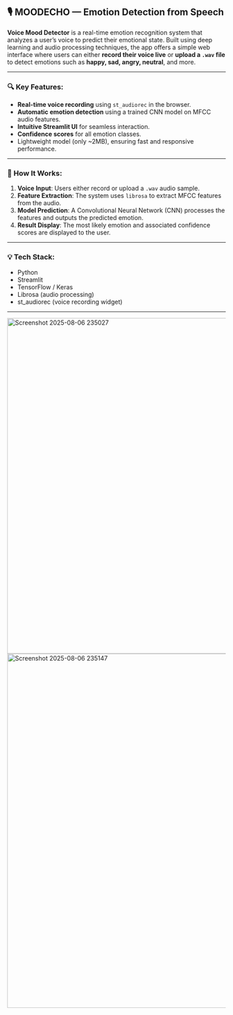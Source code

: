 

## 🎙️ MOODECHO — Emotion Detection from Speech

**Voice Mood Detector** is a real-time emotion recognition system that analyzes a user’s voice to predict their emotional state. Built using deep learning and audio processing techniques, the app offers a simple web interface where users can either **record their voice live** or **upload a `.wav` file** to detect emotions such as **happy, sad, angry, neutral**, and more.

---

### 🔍 Key Features:

* **Real-time voice recording** using `st_audiorec` in the browser.
* **Automatic emotion detection** using a trained CNN model on MFCC audio features.
* **Intuitive Streamlit UI** for seamless interaction.
* **Confidence scores** for all emotion classes.
* Lightweight model (only \~2MB), ensuring fast and responsive performance.

---

### 🧠 How It Works:

1. **Voice Input**: Users either record or upload a `.wav` audio sample.
2. **Feature Extraction**: The system uses `librosa` to extract MFCC features from the audio.
3. **Model Prediction**: A Convolutional Neural Network (CNN) processes the features and outputs the predicted emotion.
4. **Result Display**: The most likely emotion and associated confidence scores are displayed to the user.

---

### 💡 Tech Stack:

* Python
* Streamlit
* TensorFlow / Keras
* Librosa (audio processing)
* st\_audiorec (voice recording widget)

---

<img width="1832" height="774" alt="Screenshot 2025-08-06 235027" src="https://github.com/user-attachments/assets/c85496fc-d067-4f90-af8a-404ec97401e1" />
<img width="1879" height="817" alt="Screenshot 2025-08-06 235147" src="https://github.com/user-attachments/assets/e49d552d-68e5-4e7a-9623-088d8bc10ea0" />


